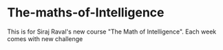 # The-maths-of-Intelligence
This is for Siraj Raval's new course "The Math of Intelligence".
Each week comes with new challenge
